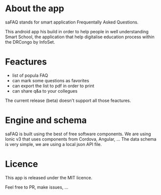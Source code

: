 # About the app

saFAQ stands for smart application Frequentally Asked Questions.

This android app his build in order to help people in well understanding Smart School, the application that help digitalise education process within the DRCongo by InfoSet.

# Feactures

* list of popula FAQ
* can mark some questions as favorites
* can export the list to pdf in order to print
* can share q&a to your collegues

The current release (beta) doesn't support all those feactures.

# Engine and schema

saFAQ is built using the best of free software components. We are using Ionic v3 that uses components from Cordova, Angular, ...
The data schema is very simple, we are using a local json API file.

# Licence

This app is released under the MIT licence.

Feel free to PR, make issues, ...
